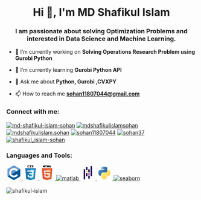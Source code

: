 <h1 align="center">Hi 👋, I'm MD Shafikul Islam</h1>
<h3 align="center"> I am passionate about solving Optimization Problems and interested in Data Science and Machine Learning.</h3>

- 🔭 I’m currently working on **Solving Operations Research Problem using Gurobi Python**

- 🌱 I’m currently learning **Gurobi Python API**

- 💬 Ask me about **Python, Gurobi ,CVXPY**

- 📫 How to reach me **sohan11807044@gmail.com**

<h3 align="left">Connect with me:</h3>
<p align="left">
<a href="https://linkedin.com/in/md-shafikul-islam-sohan" target="blank"><img align="center" src="https://raw.githubusercontent.com/rahuldkjain/github-profile-readme-generator/master/src/images/icons/Social/linked-in-alt.svg" alt="md-shafikul-islam-sohan" height="30" width="40" /></a>
<a href="https://kaggle.com/mdshafikulislamsohan" target="blank"><img align="center" src="https://raw.githubusercontent.com/rahuldkjain/github-profile-readme-generator/master/src/images/icons/Social/kaggle.svg" alt="mdshafikulislamsohan" height="30" width="40" /></a>
<a href="https://fb.com/mdshafikulislam.sohan" target="blank"><img align="center" src="https://raw.githubusercontent.com/rahuldkjain/github-profile-readme-generator/master/src/images/icons/Social/facebook.svg" alt="mdshafikulislam.sohan" height="30" width="40" /></a>
<a href="https://www.hackerrank.com/sohan11807044" target="blank"><img align="center" src="https://raw.githubusercontent.com/rahuldkjain/github-profile-readme-generator/master/src/images/icons/Social/hackerrank.svg" alt="sohan11807044" height="30" width="40" /></a>
<a href="https://codeforces.com/profile/sohan37" target="blank"><img align="center" src="https://raw.githubusercontent.com/rahuldkjain/github-profile-readme-generator/master/src/images/icons/Social/codeforces.svg" alt="sohan37" height="30" width="40" /></a>
<a href="https://www.leetcode.com/shafikul_islam-sohan" target="blank"><img align="center" src="https://raw.githubusercontent.com/rahuldkjain/github-profile-readme-generator/master/src/images/icons/Social/leet-code.svg" alt="shafikul_islam-sohan" height="30" width="40" /></a>
</p>

<h3 align="left">Languages and Tools:</h3>
<p align="left"> <a href="https://www.cprogramming.com/" target="_blank" rel="noreferrer"> <img src="https://raw.githubusercontent.com/devicons/devicon/master/icons/c/c-original.svg" alt="c" width="40" height="40"/> </a> <a href="https://www.w3schools.com/css/" target="_blank" rel="noreferrer"> <img src="https://raw.githubusercontent.com/devicons/devicon/master/icons/css3/css3-original-wordmark.svg" alt="css3" width="40" height="40"/> </a> <a href="https://www.w3.org/html/" target="_blank" rel="noreferrer"> <img src="https://raw.githubusercontent.com/devicons/devicon/master/icons/html5/html5-original-wordmark.svg" alt="html5" width="40" height="40"/> </a> <a href="https://www.mathworks.com/" target="_blank" rel="noreferrer"> <img src="https://upload.wikimedia.org/wikipedia/commons/2/21/Matlab_Logo.png" alt="matlab" width="40" height="40"/> </a> <a href="https://pandas.pydata.org/" target="_blank" rel="noreferrer"> <img src="https://raw.githubusercontent.com/devicons/devicon/2ae2a900d2f041da66e950e4d48052658d850630/icons/pandas/pandas-original.svg" alt="pandas" width="40" height="40"/> </a> <a href="https://www.python.org" target="_blank" rel="noreferrer"> <img src="https://raw.githubusercontent.com/devicons/devicon/master/icons/python/python-original.svg" alt="python" width="40" height="40"/> </a> <a href="https://seaborn.pydata.org/" target="_blank" rel="noreferrer"> <img src="https://seaborn.pydata.org/_images/logo-mark-lightbg.svg" alt="seaborn" width="40" height="40"/> </a> </p>

<p><img align="center" src="https://github-readme-stats.vercel.app/api/top-langs?username=shafikul-islam&show_icons=true&locale=en&layout=compact" alt="shafikul-islam" /></p>





